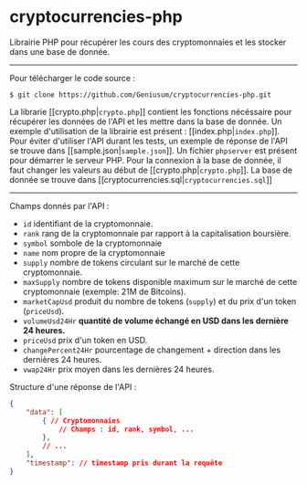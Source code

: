# cryptocurrencies-php
Librairie PHP pour récupérer les cours des cryptomonnaies et les stocker dans une base de donnée.

---

Pour télécharger le code source :
```console
$ git clone https://github.com/Geniusum/cryptocurrencies-php.git
```

La librarie [[crypto.php|`crypto.php`]] contient les fonctions nécéssaire pour récupérer les données de l'API et les mettre dans la base de donnée.
Un exemple d'utilisation de la librairie est présent : [[index.php|`index.php`]].
Pour éviter d'utiliser l'API durant les tests, un exemple de réponse de l'API se trouve dans [[sample.json|`sample.json`]].
Un fichier `phpserver` est présent pour démarrer le serveur PHP.
Pour la connexion à la base de donnée, il faut changer les valeurs au début de [[crypto.php|`crypto.php`]].
La base de donnée se trouve dans [[cryptocurrencies.sql|`cryptocurrencies.sql`]]

---

Champs donnés par l'API :
- `id` identifiant de la cryptomonnaie.
- `rank` rang de la cryptomonnaie par rapport à la capitalisation boursière.
- `symbol` sombole de la cryptomonnaie
- `name` nom propre de la cryptomonnaie
- `supply` nombre de tokens circulant sur le marché de cette cryptomonnaie.
- `maxSupply` nombre de tokens disponible maximum sur le marché de cette cryptomonnaie (exemple: 21M de Bitcoins).
- `marketCapUsd` produit du nombre de tokens (`supply`) et du prix d'un token (`priceUsd`).
- `volumeUsd24Hr` **quantité de volume échangé en USD dans les dernière 24 heures.**
- `priceUsd` prix d'un token en USD.
- `changePercent24Hr` pourcentage de changement + direction dans les dernières 24 heures.
- `vwap24Hr` prix moyen dans les dernières 24 heures.

Structure d'une réponse de l'API :
```json
{
    "data": [
        { // Cryptomonnaies
            // Champs : id, rank, symbol, ...
        },
        // ...
    ],
    "timestamp": // timestamp pris durant la requête
}
```